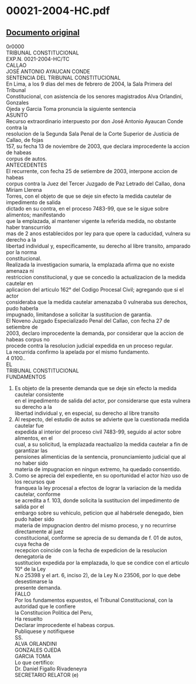 
00021-2004-HC.pdf
=================
  
[Documento original](https://tc.gob.pe/jurisprudencia/2004/00021-2004-HC.pdf)  
---  
0r0000  
TRIBUNAL CONSTITUCIONAL  
EXP.N. 0021-2004-HC/TC  
CALLAO  
JOSÉ ANTONIO AYAUCAN CONDE  
SENTENCIA DEL TRIBUNAL CONSTITUCIONAL  
En Lima, a los 9 dias del mes de febrero de 2004, la Sala Primera del Tribunal  
Constitucional, con asistencia de los senores magistrados Alva Orlandini, Gonzales  
Ojeda y Garcia Toma pronuncia la siguiente sentencia  
ASUNTO  
Recurso extraordinario interpuesto por don José Antonio Ayaucan Conde contra la  
resolucion de la Segunda Sala Penal de la Corte Superior de Justicia de Callao, de fojas  
157, su fecha 13 de noviembre de 2003, que declara improcedente la accion de habeas  
corpus de autos.  
ANTECEDENTES  
El recurrente, con fecha 25 de setiembre de 2003, interpone accion de habeas  
corpus contra la Juez del Tercer Juzgado de Paz Letrado del Callao, dona Miriam Llerena  
Torres, con el objeto de que se deje sin efecto la medida cautelar de impedimento de salida  
dictado en su contra, en el proceso 7483-99, que se le sigue sobre alimentos; manifestando  
que la emplazada, al mantener vigente la referida medida, no obstante haber transcurrido  
mas de 2 anos establecidos por ley para que opere la caducidad, vulnera su derecho a la  
libertad individual y, especificamente, su derecho al libre transito, amparado por la norma  
constitucional.  
Realizada la investigacion sumaria, la emplazada afirma que no existe amenaza ni  
restriccion constitucional, y que se concedio la actualizacion de la medida cautelar en  
aplicacion del articulo 162° del Codigo Procesal Civil; agregando que si el actor  
çonsideraba que la medida cautelar amenazaba 0 vulneraba sus derechos, pudo haberla  
impugnado, limitandose a solicitar la sustitucion de garantia.  
El Noveno Juzgado Especializado Penal del Callao, con fecha 27 de setiembre de  
2003, declaro improcedente la demanda, por considerar que la accion de habeas corpus no  
procede contra la resolucion judicial expedida en un proceso regular.  
La recurrida confirmo la apelada por el mismo fundamento.  
4 0100..  
EL  
TRIBUNAL CONSTITUCIONAL  
FUNDAMENTOS  
1. Es objeto de la presente demanda que se deje sin efecto la medida cautelar consistente  
en el impedimento de salida del actor, por considerarse que esta vulnera su derecho a la  
libertad individual y, en especial, su derecho al libre transito  
2. Al respecto, del estudio de autos se advierte que la cuestionada medida cautelar fue  
expedida al interior del proceso civil 7483-99, seguido al actor sobre alimentos, en el  
cual, a su solicitud, la emplazada reactualizo la medida cautelar a fin de garantizar las  
pensiones alimenticias de la sentencia, pronunciamiento judicial que al no haber sido  
materia de impugnacion en ningun extremo, ha quedado consentido.  
3. Como se aprecia del expediente, en su oportunidad el actor hizo uso de los recursos que  
franquea la ley procesal a efectos de lograr la variacion de la medida cautelar, conforme  
se acredita a f. 103, donde solicita la sustitucion del impedimento de salida por el  
embargo sobre su vehiculo, peticion que al habérsele denegado, bien pudo haber sido  
materia de impugnacion dentro del mismo proceso, y no recurrirse directamente al juez  
constitucional, conforme se aprecia de su demanda de f. 01 de autos, cuya fecha de  
recepcion coincide con la fecha de expedicion de la resolucion denegatoria de  
sustitucion expedida por la emplazada, lo que se condice con el articulo 10° de la Ley  
N.o 25398 y el art. 6, inciso 2), de la Ley N.o 23506, por lo que debe desestimarse la  
presente demanda.  
FALLO  
Por los fundamentos expuestos, el Tribunal Constitucional, con la autoridad que le confiere  
la Constitucion Politica del Peru,  
Ha resuelto  
Declarar improcedente el habeas corpus.  
Publiquese y notifiquese  
SS.  
ALVA ORLANDINI  
GONZALES OJEDA  
GARCIA TOMA  
Lo que certifico:  
Dr. Daniel Figallo Rivadeneyra  
SECRETARIO RELATOR (e)